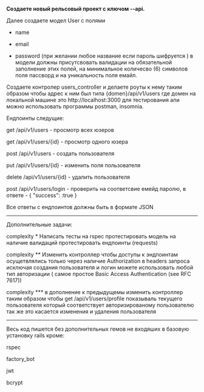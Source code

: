  **Создаете новый рельсовый проект c ключом --api.**
 
Далее создаете модел User с полями
  - name
  
  - email
  
  - password (при желании любое название если пароль шифруется )
в модели должны присутсвовать валидации на обязательной заполнение этих полей,
на минимальное количесво (6) символов поля пассворд и на уникальность поля емайл.

  Создаете контролер users_controller и делаете роуты к нему таким образом чтобы
адрес к ним был типа {domen}/api/v1/users где домен  на локальной машине это http://localhost:3000
для тестирования апи можно использовать программы postman, insomnia.

Ендпоинты следущие:

  get /api/v1/users - просмотр всех юзеров
  
  get /api/v1/users/{id} - просмотр одного юзера
  
  post /api/v1/users - создать пользователя
  
  put /api/v1/users/{id} - изменить поля пользователя
  
  delete /api/v1/users/{id} - удалить пользователя
  
  post /api/v1/users/login - проверить на соответсвие емейд паролю, в ответе - { "success": :true }
  
Все ответы с ендпоинтов должны быть в формате JSON

-----------------

Дополнительные задачи:

complexity *
  Написать тесты на rspec
протестировать модель на наличие валидаций
протестировать ендпоинты (requests)

complexity **
  Изменить контроллер чтобы доступы к эндпоинтам осущетвлялись только через наличие Authorization в headers запроса
исключая создания пользователя и логин
можете использовать любой тип авторизации ( самое простое Basic Access Authentication (see RFC 7617))

complexity ***
 в дополнение к предыдущемы изменить контроллер таким образом чтобы 
 get /api/v1/users/profile показываль текущего пользователя который соответствует авторизированому пользователю
так же это касается изменения и удаления пользователя

-----------------

Весь код пишется без дополнительных гемов не входяших в базовую установку rails кроме:

rspec

factory_bot

jwt

bcrypt
